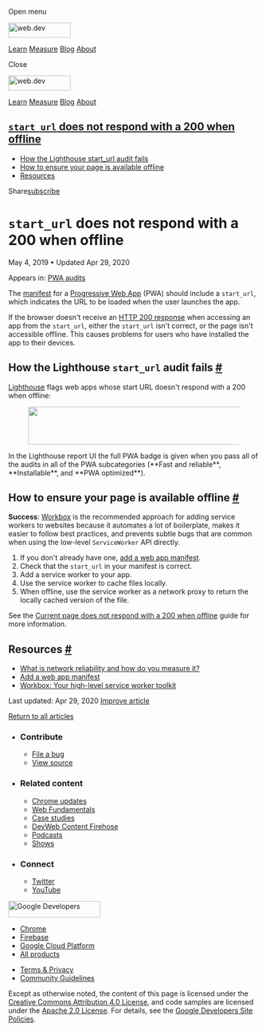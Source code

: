 <span class="w-tooltip w-tooltip--left">Open menu</span>

<a href="/" class="gc-analytics-event header-default__logo-link"><img src="/images/lockup.svg" alt="web.dev" class="header-default__logo" width="125" height="30" /></a>

<a href="/learn/" class="gc-analytics-event header-default__link">Learn</a> <a href="/measure/" class="gc-analytics-event header-default__link">Measure</a> <a href="/blog/" class="gc-analytics-event header-default__link">Blog</a> <a href="/about/" class="gc-analytics-event header-default__link">About</a>

<span class="w-tooltip">Close</span>

<a href="/" class="gc-analytics-event"><img src="/images/lockup.svg" alt="web.dev" class="drawer-default__logo" width="125" height="30" /></a>

<a href="/learn/" class="gc-analytics-event drawer-default__link">Learn</a> <a href="/measure/" class="gc-analytics-event drawer-default__link">Measure</a> <a href="/blog/" class="gc-analytics-event drawer-default__link">Blog</a> <a href="/about/" class="gc-analytics-event drawer-default__link">About</a>

<a href="#lesscodegreaterstart_urllesscodegreater-does-not-respond-with-a-200-when-offline" class="w-toc__header--link"><code>start_url</code> does not respond with a 200 when offline</a>
-------------------------------------------------------------------------------------------------------------------------------------------------------------------------------------------

-   [How the Lighthouse start\_url audit fails](#how-the-lighthouse-start_url-audit-fails)
-   [How to ensure your page is available offline](#how-to-ensure-your-page-is-available-offline)
-   [Resources](#resources)

Share<a href="/newsletter/" class="gc-analytics-event w-actions__fab w-actions__fab--subscribe"><span>subscribe</span></a>

`start_url` does not respond with a 200 when offline
====================================================

May 4, 2019 <span class="w-author__separator">•</span> Updated Apr 29, 2020

<span class="w-post-signpost__title">Appears in:</span> <a href="/lighthouse-pwa" class="w-post-signpost__link">PWA audits</a>

The [manifest](/add-manifest) for a [Progressive Web App](/what-are-pwas/) (PWA) should include a `start_url`, which indicates the URL to be loaded when the user launches the app.

If the browser doesn't receive an [HTTP 200 response](https://developer.mozilla.org/en-US/docs/Web/HTTP/Status#Successful_responses) when accessing an app from the `start_url`, either the `start_url` isn't correct, or the page isn't accessible offline. This causes problems for users who have installed the app to their devices.

How the Lighthouse `start_url` audit fails <a href="#how-the-lighthouse-start_url-audit-fails" class="w-headline-link">#</a>
----------------------------------------------------------------------------------------------------------------------------

[Lighthouse](https://developers.google.com/web/tools/lighthouse/) flags web apps whose start URL doesn't respond with a 200 when offline:

<figure><img src="https://web-dev.imgix.net/image/tcFciHGuF3MxnTr1y5ue01OGLBn2/ZR8gYzKNpBkrXEgQQnbl.png?auto=format" class="w-screenshot" sizes="(min-width: 800px) 800px, calc(100vw - 48px)" srcset="https://web-dev.imgix.net/image/tcFciHGuF3MxnTr1y5ue01OGLBn2/ZR8gYzKNpBkrXEgQQnbl.png?auto=format&amp;w=200 200w, https://web-dev.imgix.net/image/tcFciHGuF3MxnTr1y5ue01OGLBn2/ZR8gYzKNpBkrXEgQQnbl.png?auto=format&amp;w=228 228w, https://web-dev.imgix.net/image/tcFciHGuF3MxnTr1y5ue01OGLBn2/ZR8gYzKNpBkrXEgQQnbl.png?auto=format&amp;w=260 260w, https://web-dev.imgix.net/image/tcFciHGuF3MxnTr1y5ue01OGLBn2/ZR8gYzKNpBkrXEgQQnbl.png?auto=format&amp;w=296 296w, https://web-dev.imgix.net/image/tcFciHGuF3MxnTr1y5ue01OGLBn2/ZR8gYzKNpBkrXEgQQnbl.png?auto=format&amp;w=338 338w, https://web-dev.imgix.net/image/tcFciHGuF3MxnTr1y5ue01OGLBn2/ZR8gYzKNpBkrXEgQQnbl.png?auto=format&amp;w=385 385w, https://web-dev.imgix.net/image/tcFciHGuF3MxnTr1y5ue01OGLBn2/ZR8gYzKNpBkrXEgQQnbl.png?auto=format&amp;w=439 439w, https://web-dev.imgix.net/image/tcFciHGuF3MxnTr1y5ue01OGLBn2/ZR8gYzKNpBkrXEgQQnbl.png?auto=format&amp;w=500 500w, https://web-dev.imgix.net/image/tcFciHGuF3MxnTr1y5ue01OGLBn2/ZR8gYzKNpBkrXEgQQnbl.png?auto=format&amp;w=571 571w, https://web-dev.imgix.net/image/tcFciHGuF3MxnTr1y5ue01OGLBn2/ZR8gYzKNpBkrXEgQQnbl.png?auto=format&amp;w=650 650w, https://web-dev.imgix.net/image/tcFciHGuF3MxnTr1y5ue01OGLBn2/ZR8gYzKNpBkrXEgQQnbl.png?auto=format&amp;w=741 741w, https://web-dev.imgix.net/image/tcFciHGuF3MxnTr1y5ue01OGLBn2/ZR8gYzKNpBkrXEgQQnbl.png?auto=format&amp;w=845 845w, https://web-dev.imgix.net/image/tcFciHGuF3MxnTr1y5ue01OGLBn2/ZR8gYzKNpBkrXEgQQnbl.png?auto=format&amp;w=964 964w, https://web-dev.imgix.net/image/tcFciHGuF3MxnTr1y5ue01OGLBn2/ZR8gYzKNpBkrXEgQQnbl.png?auto=format&amp;w=1098 1098w, https://web-dev.imgix.net/image/tcFciHGuF3MxnTr1y5ue01OGLBn2/ZR8gYzKNpBkrXEgQQnbl.png?auto=format&amp;w=1252 1252w, https://web-dev.imgix.net/image/tcFciHGuF3MxnTr1y5ue01OGLBn2/ZR8gYzKNpBkrXEgQQnbl.png?auto=format&amp;w=1428 1428w, https://web-dev.imgix.net/image/tcFciHGuF3MxnTr1y5ue01OGLBn2/ZR8gYzKNpBkrXEgQQnbl.png?auto=format&amp;w=1600 1600w" width="800" height="76" /></figure>In the Lighthouse report UI the full PWA badge is given when you pass all of the audits in all of the PWA subcategories (**Fast and reliable**, **Installable**, and **PWA optimized**).

How to ensure your page is available offline <a href="#how-to-ensure-your-page-is-available-offline" class="w-headline-link">#</a>
----------------------------------------------------------------------------------------------------------------------------------

**Success**: [Workbox](/workbox) is the recommended approach for adding service workers to websites because it automates a lot of boilerplate, makes it easier to follow best practices, and prevents subtle bugs that are common when using the low-level `ServiceWorker` API directly.

1.  If you don't already have one, [add a web app manifest](/add-manifest/).
2.  Check that the `start_url` in your manifest is correct.
3.  Add a service worker to your app.
4.  Use the service worker to cache files locally.
5.  When offline, use the service worker as a network proxy to return the locally cached version of the file.

See the [Current page does not respond with a 200 when offline](/works-offline) guide for more information.

Resources <a href="#resources" class="w-headline-link">#</a>
------------------------------------------------------------

-   [What is network reliability and how do you measure it?](/network-connections-unreliable/)
-   [Add a web app manifest](/add-manifest/)
-   [Workbox: Your high-level service worker toolkit](/workbox/)

<span class="w-mr--sm">Last updated: Apr 29, 2020 </span>[Improve article](https://github.com/GoogleChrome/web.dev/blob/master/src/site/content/en/lighthouse-pwa/offline-start-url/index.md)

<a href="/lighthouse-pwa" class="gc-analytics-event w-article-navigation__link w-article-navigation__link--back w-article-navigation__link--single">Return to all articles</a>

-   ### Contribute

    -   <a href="https://github.com/GoogleChrome/web.dev/issues/new?assignees=&amp;labels=bug&amp;template=bug_report.md&amp;title=" class="w-footer__linkbox-link">File a bug</a>
    -   <a href="https://github.com/googlechrome/web.dev" class="w-footer__linkbox-link">View source</a>

-   ### Related content

    -   <a href="https://blog.chromium.org/" class="w-footer__linkbox-link">Chrome updates</a>
    -   <a href="https://developers.google.com/web/" class="w-footer__linkbox-link">Web Fundamentals</a>
    -   <a href="https://developers.google.com/web/showcase/" class="w-footer__linkbox-link">Case studies</a>
    -   <a href="https://devwebfeed.appspot.com/" class="w-footer__linkbox-link">DevWeb Content Firehose</a>
    -   <a href="/podcasts/" class="w-footer__linkbox-link">Podcasts</a>
    -   <a href="/shows/" class="w-footer__linkbox-link">Shows</a>

-   ### Connect

    -   <a href="https://www.twitter.com/ChromiumDev" class="w-footer__linkbox-link">Twitter</a>
    -   <a href="https://www.youtube.com/user/ChromeDevelopers" class="w-footer__linkbox-link">YouTube</a>

<a href="https://developers.google.com/" class="w-footer__utility-logo-link"><img src="/images/lockup-color.png" alt="Google Developers" class="w-footer__utility-logo" width="185" height="33" /></a>

-   <a href="https://developer.chrome.com/" class="w-footer__utility-link">Chrome</a>
-   <a href="https://firebase.google.com/" class="w-footer__utility-link">Firebase</a>
-   <a href="https://cloud.google.com/" class="w-footer__utility-link">Google Cloud Platform</a>
-   <a href="https://developers.google.com/products" class="w-footer__utility-link">All products</a>

<!-- -->

-   <a href="https://policies.google.com/" class="w-footer__utility-link">Terms &amp; Privacy</a>
-   <a href="/community-guidelines/" class="w-footer__utility-link">Community Guidelines</a>

Except as otherwise noted, the content of this page is licensed under the [Creative Commons Attribution 4.0 License](https://creativecommons.org/licenses/by/4.0/), and code samples are licensed under the [Apache 2.0 License](https://www.apache.org/licenses/LICENSE-2.0). For details, see the [Google Developers Site Policies](https://developers.google.com/terms/site-policies).
